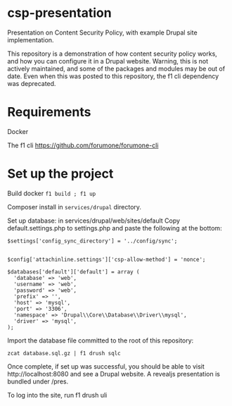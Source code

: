# csp-presentation
Presentation on Content Security Policy, with example Drupal site implementation. 

This repository is a demonstration of how content security policy works, and how 
you can configure it in a Drupal website. Warning, this is not actively maintained, 
and some of the packages and modules may be out of date. Even when this was posted 
to this repository, the f1 cli dependency was deprecated.


# Requirements

Docker

The f1 cli https://github.com/forumone/forumone-cli

# Set up the project 

Build docker
`f1 build ; f1 up`

Composer install in `services/drupal` directory.

Set up database:
in services/drupal/web/sites/default
Copy default.settings.php to settings.php and paste the following at the bottom:

```
$settings['config_sync_directory'] = '../config/sync';


$config['attachinline.settings']['csp-allow-method'] = 'nonce';

$databases['default']['default'] = array (
  'database' => 'web',
  'username' => 'web',
  'password' => 'web',
  'prefix' => '',
  'host' => 'mysql',
  'port' => '3306',
  'namespace' => 'Drupal\\Core\\Database\\Driver\\mysql',
  'driver' => 'mysql',
);
```

Import the database file committed to the root of this repository:

`zcat database.sql.gz | f1 drush sqlc`

Once complete, if set up was successful, you should be able to visit http://localhost:8080 
and see a Drupal website. A revealjs presentation is bundled under /pres.

To log into the site, run f1 drush uli
